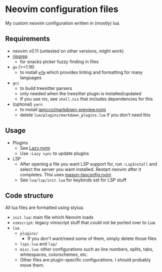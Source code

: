 # Neovim configuration files

My custom neovim configuration written in (mostly) lua.

## Requirements

 - neovim v0.11 (untested on other versions, might work)
 - [ripgrep](https://github.com/BurntSushi/ripgrep#installation)
    - for snacks picker fuzzy finding in files
 - `go` (>=1.16)
    - to install [`efm`](https://github.com/mattn/efm-langserver) which provides linting and formatting for many languages
 - `gcc`
    - to build treesitter parsers
    - only needed when the treesitter plugin is installed/updated
    - If you use nix, see `shell.nix` that includes dependencies for this
 - (optional) `yarn`
    - to install [iamcco/markdown-preview.nvim](https://github.com/iamcco/markdown-preview.nvim)
    - delete `lua/plugins/markdown_plugins.lua` if you don't need this


## Usage

- Plugins
    - See [Lazy.nvim](https://github.com/folke/lazy.nvim?tab=readme-ov-file#-usage)
    - Use `:Lazy sync` to update plugins
- LSP
    - After opening a file you want LSP support for, run `:LspInstall` and select the server you want installed. Restart neovim after it completes. This uses [mason-lspconfig.nvim](https://github.com/williamboman/mason-lspconfig.nvim)
    - See `lua/lsp/init.lua` for keybinds set for LSP stuff

## Code structure

All lua files are formatted using stylua.

 - `init.lua`: main file which Neovim loads
 - `vimscript`: legacy vimscript stuff that could not be ported over to Lua
 - `lua`
    - `plugins/`
        - If you don't want/need some of them, simply delete those files
    - `lsps.lua` and `lsp/`
    - `misc.lua`: other configurations such as line numbers, splits, tabs, whitespaces, colorschemes, etc.
    - Other files are plugin-specific configurations. I should probably move them.
